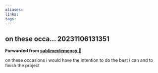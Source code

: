 ```yaml
---
aliases: 
links: 
tags: 
---
```

## on these occa... 20231106131351

**Forwarded from [sublimeclemency 🎄](https://t.me/sublimeclemency)**

on these occasions i would have the intention to do the best i can and to finish the project
